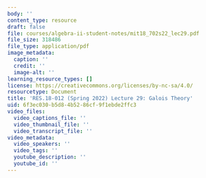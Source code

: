 ```yaml
---
body: ''
content_type: resource
draft: false
file: courses/algebra-ii-student-notes/mit18_702s22_lec29.pdf
file_size: 318486
file_type: application/pdf
image_metadata:
  caption: ''
  credit: ''
  image-alt: ''
learning_resource_types: []
license: https://creativecommons.org/licenses/by-nc-sa/4.0/
resourcetype: Document
title: 'RES.18-012 (Spring 2022) Lecture 29: Galois Theory'
uid: 6f3ec030-b5d8-4b52-86cf-9f1ebde2ffc3
video_files:
  video_captions_file: ''
  video_thumbnail_file: ''
  video_transcript_file: ''
video_metadata:
  video_speakers: ''
  video_tags: ''
  youtube_description: ''
  youtube_id: ''
---
```

